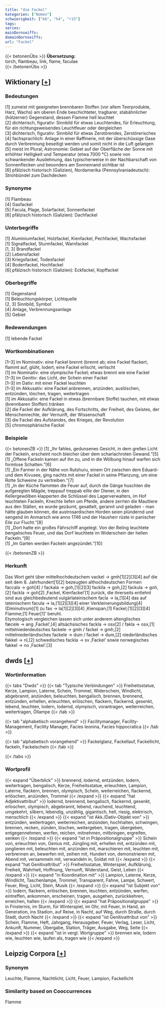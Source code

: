 ```yaml
---
title: "die Fackel"
kategorien: ["Nomen"]
schwierigkeit: ["k6", "h4", "r15"]
tags:
series:
mainDornseiffs:
domainDornseiffs:
url: "Fackel"
---
```


{{< betonenÜbs >}}
**Übersetzung:**  
torch, flambeau, link, flame, faculae  
{{< /betonenÜbs >}}

## Wiktionary [[+](https://de.wiktionary.org/wiki/Fackel)]

### Bedeutungen
[1] zumeist mit geeigneten brennbaren Stoffen (vor allem Teerprodukte, Harz, Wachs) am oberen Ende beschichteter, tragbarer, stabähnlicher (hölzerner) Gegenstand, dessen Flamme hell leuchtet  
[2] dichterisch, figurativ: Sinnbild für etwas Leuchtendes, für Erleuchtung, für ein richtungsweisendes Leuchtfeuer oder dergleichen  
[3] dichterisch, figurativ: Sinnbild für etwas Zerstörendes, Zerstörerisches  
[4] fachsprachlich: Anlage in einer Raffinerie, mit der überschüssige Gase durch Verbrennung beseitigt werden und somit nicht in die Luft gelangen  
[5] meist im Plural; Astronomie: Gebiet auf der Oberfläche der Sonne mit erhöhter Helligkeit und Temperatur (etwa 7000 °C) sowie von schwankender Ausdehnung, das typischerweise in der Nachbarschaft von Sonnenflecken und besonders am Sonnenrand sichtbar ist  
[6] pfälzisch historisch (Galizien), Nordamerika (Pennsylvaniadeutsch): Strohbündel zum Dachdecken  

### Synonyme
[1] Flambeau  
[4] Gasfackel  
[5] Facula, Plage, Solarfackel, Sonnenfackel  
[6] pfälzisch historisch (Galizien): Dachfackel  

### Unterbegriffe
[1] Aluminiumfackel, Holzfackel, Kienfackel, Pechfackel, Wachsfackel  
[1] Signalfackel, Sturmfackel, Warnfackel  
[1, 3] Brandfackel  
[2] Lebensfackel  
[3] Kriegsfackel, Todesfackel  
[4] Bodenfackel, Hochfackel  
[6] pfälzisch historisch (Galizien): Eckfackel, Kopffackel  

### Oberbegriffe
[1] Gegenstand  
[1] Beleuchtungskörper, Lichtquelle  
[2, 3] Sinnbild, Symbol  
[4] Anlage, Verbrennungsanlage  
[5] Gebiet  

### Redewendungen
[1] lebende Fackel  

### Wortkombinationen
[1–3] im Nominativ: eine Fackel brennt (brennt ab; eine Fackel flackert, flammt auf, glüht, lodert; eine Fackel erlischt, verlischt  
[1] im Nominativ: eine olympische Fackel; etwas brennt wie eine Fackel  
[1–3] im Genitiv: das Licht, der Schein einer Fackel  
[1–3] im Dativ: mit einer Fackel leuchten  
[1–3] im Akkusativ: eine Fackel anbrennen, anzünden, auslöschen, entzünden, löschen, tragen, weitertragen  
[1] im Akkusativ: eine Fackel in etwas (brennbare Stoffe) tauchen, mit etwas (brennbaren Stoffen) tränken  
[2] die Fackel der Aufklärung, des Fortschritts, der Freiheit, des Geistes, der Menschenrechte, der Vernunft, der Wissenschaft  
[3] die Fackel des Aufstandes, des Krieges, der Revolution  
[5] chromosphärische Fackel  

### Beispiele
{{< betonenZB >}}
[1] „Ihr fahles, gedunsenes Gesicht, in dem grellen Licht der Fackeln, erscheint noch bleicher über dem scharlachroten Gewand.“[5]  
[1] „Offene Fackeln kamen auf ihn zu, und in die Wölbung hinauf warfen sich formlose Schatten.“[6]  
[1] „Ein Farmer in der Nähe von Rutshuru, einem Ort zwischen dem Eduard- und dem Kivusee, ging nachts mit einer Fackel in seine Pflanzung, um eine Rotte Schweine zu vertreiben.“[7]  
[1] „In der Küche flammten die Feuer auf, durch die Gänge huschten die aufgeregten Mägde, treppauf treppab eilte der Diener, in den Kellergewölben klapperten die Schlüssel des Lagerverwalters, im Hof leuchteten Fackeln, Knechte liefen um Pferde, andere zerrten die Maultiere aus den Ställen, es wurde gezäumt, gesattelt, gerannt und geladen - man hätte glauben können, die austrosardischen Horden seien plündernd und sengend im Anmarsch wie anno 1746 und der Hausherr rüste in panischer Eile zur Flucht.“[8]  
[1] „Dort hatte ein großes Fährschiff angelegt. Von der Reling leuchtete bengalisches Feuer, und das Dorf leuchtete im Widerschein der hellen Fackeln.“[9]  
[1] „Im Garten werden Fackeln angezündet.“[10]  

{{< /betonenZB >}}
### Herkunft
Das Wort geht über mittelhochdeutschem vackel → gmh[1][2][3][4] auf die seit dem 8. Jahrhundert[1][2] bezeugten althochdeutschen Formen faccala → goh[4] / fackala → goh,[1][2][3] fackila → goh,[2] fackula → goh,[2] fackla → goh[2] ‚Fackel, Kienfackel‘[1] zurück, die ihrerseits entlehnt sind aus gleichbedeutend vulgärlateinischem facla → la,[1][4] das auf lateinischem facula → la,[1][2][3][4] einer Verkleinerungsbildung[4] (Diminutivum)[1] zu fax → la[1][2][3][4] ‚Kienspan;[1] Fackel;[1][2][3][4] Flamme;[1] Feuer[1]‘ beruht.  
Etymologisch vergleichen lassen sich unter anderem altenglisches fæcele → ang ‚Fackel‘,[4] altsächsisches fackla → osx[2] / fakla → osx,[1] mittelniederdeutsches fackele → gmh / fackel → gmh,[2] mittelniederländisches fackele → dum / fackel → dum,[2] niederländisches fakkel → nl,[2] schwedisches fackla → sv ‚Fackel‘ sowie norwegisches fakkel → no ‚Fackel‘.[3]  



## dwds [[+](https://www.dwds.de/wb/Fackel)]

### Wortinformation
{{< tabs "Dwds" >}}
{{< tab "Typische Verbindungen" >}}
Freiheitsstatue, Kerze, Lampion, Laterne, Schein, Trommel, Widerschein, Windlicht, abgebrannt, anzünden, beleuchten, bengalisch, brennen, brennend, entzünden, erhellen, erleuchten, erlöschen, flackern, flackernd, gesenkt, lebend, leuchten, lodern, lodernd, olympisch, vorantragen, weiterreichen, weitertragen, Öllampe
{{< /tab >}}

{{< tab "alphabetisch vorangehend" >}}
Facilitymanager, Facility-Management, Facility Manager, Facies leonina, Facies hippocratica
{{< /tab >}}

{{< tab "alphabetisch vorangehend" >}}
Fackelglanz, Fackellauf, Fackellicht, fackeln, Fackelschein
{{< /tab >}}

{{< /tabs >}}

### Wortprofil
{{< expand "Überblick" >}} brennend, lodernd, entzünden, lodern, weitertragen, bengalisch, Kerze, Freiheitsstatue, erleuchten, Lampion, Laterne, flackern, brennen, olympisch, Schein, weiterreichen, flackernd, erlöschen, anzünden, Trommel {{< /expand >}}
{{< expand "hat Adjektivattribut" >}} lodernd, brennend, bengalisch, flackernd, gesenkt, erloschen, olympisch, abgebrannt, lebend, rauchend, leuchtend, umgekehrt, silbern, lebendig, unzählig, gigantisch, hell, riesig, elektrisch, menschlich {{< /expand >}}
{{< expand "ist Akk./Dativ-Objekt von" >}} entzünden, weitertragen, weiterreichen, anzünden, hochhalten, schwingen, brennen, recken, zünden, löschen, weitergeben, tragen, übergeben, entgegennehmen, werfen, reichen, mitnehmen, mitbringen, ergreifen, senken {{< /expand >}}
{{< expand "ist in Präpositionalgruppe" >}} Schein von, erleuchten von, Genius mit, Jüngling mit, erhellen mit, entzünden mit, jonglieren mit, beleuchten mit, anzünden mit, marschieren mit, leuchten mit, verbrennen an, bewerfen mit, zeihen mit, Hundert von, demonstrieren mit, Abend mit, versammeln mit, verwandeln in, Soldat mit {{< /expand >}}
{{< expand "hat Genitivattribut" >}} Freiheitsstatue, Winterspiel, Aufklärung, Freiheit, Wahrheit, Hoffnung, Vernunft, Widerstand, Geist, Leben {{< /expand >}}
{{< expand "in Koordination mit" >}} Lampion, Laterne, Kerze, Windlicht, Taschenlampe, Trommel, Transparent, Fahne, Lampe, Schwert, Feuer, Ring, Licht, Stein, Musik {{< /expand >}}
{{< expand "ist Subjekt von" >}} lodern, flackern, erlöschen, brennen, leuchten, entzünden, werfen, eintreffen, ankommen, erscheinen, tragen, ausgehen, zurückkehren, erreichen, halten {{< /expand >}}
{{< expand "hat Präpositionalgruppe" >}} in Finsternis, im Sturm, für Winterspiel, im Ohr, mit Feuer, in Hand, an Generation, ins Stadion, auf Reise, in Nacht, auf Weg, durch Straße, durch Stadt, durch Nacht {{< /expand >}}
{{< expand "ist Genitivattribut von" >}} Schein, Flamme, Heft, Jahrgang, Herausgeber, Feuer, Verlag, Leser, Licht, Ankunft, Nummer, Übergabe, Station, Träger, Ausgabe, Weg, Seite {{< /expand >}}
{{< expand "ist in vergl. Wortgruppe" >}} brennen wie, lodern wie, leuchten wie, laufen als, tragen wie {{< /expand >}}

## Leipzig Corpora [[+](https://corpora.uni-leipzig.de/en/res?word=Fackel&corpusId=deu_newscrawl-public_2018)]


### Synonym
Leuchte, Flamme, Nachtlicht, Licht, Feuer, Lampion, Fackellicht


### Similarity based on Cooccurrences
Flamme

